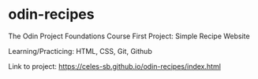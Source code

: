 # odin-recipes
The Odin Project Foundations Course
First Project: Simple Recipe Website

Learning/Practicing: HTML, CSS, Git, Github

Link to project: https://celes-sb.github.io/odin-recipes/index.html